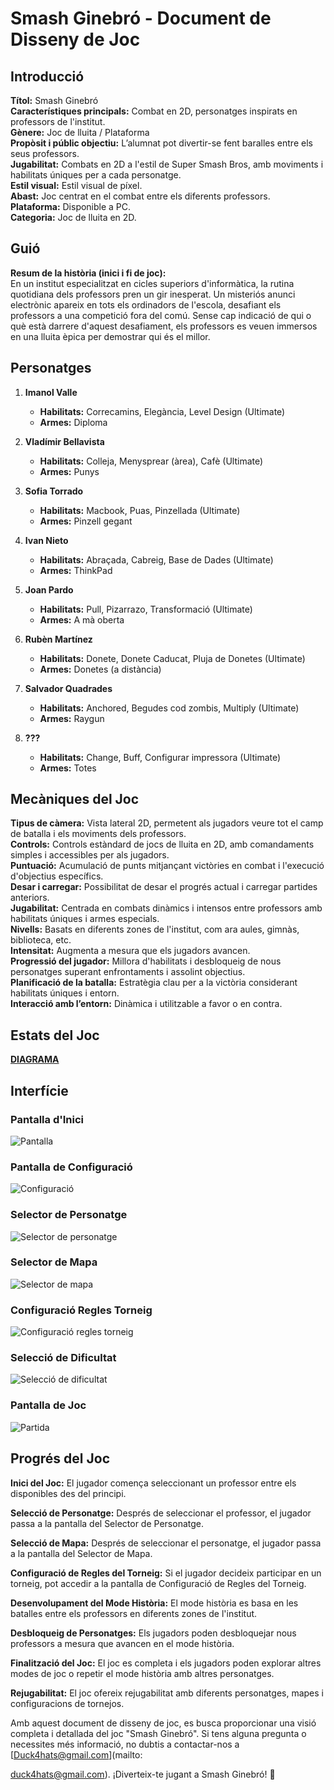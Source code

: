 # Smash Ginebró - Document de Disseny de Joc

## Introducció

**Títol:** Smash Ginebró  
**Característiques principals:** Combat en 2D, personatges inspirats en professors de l'institut.  
**Gènere:** Joc de lluita / Plataforma  
**Propòsit i públic objectiu:** L’alumnat pot divertir-se fent baralles entre els seus professors.  
**Jugabilitat:** Combats en 2D a l'estil de Super Smash Bros, amb moviments i habilitats úniques per a cada personatge.  
**Estil visual:** Estil visual de píxel.  
**Abast:** Joc centrat en el combat entre els diferents professors.  
**Plataforma:** Disponible a PC.  
**Categoria:** Joc de lluita en 2D.

## Guió

**Resum de la història (inici i fi de joc):**  
En un institut especialitzat en cicles superiors d'informàtica, la rutina quotidiana dels professors pren un gir inesperat. Un misteriós anunci electrònic apareix en tots els ordinadors de l'escola, desafiant els professors a una competició fora del comú. Sense cap indicació de qui o què està darrere d'aquest desafiament, els professors es veuen immersos en una lluita èpica per demostrar qui és el millor.

## Personatges

1. **Imanol Valle**
   - **Habilitats:** Correcamins, Elegància, Level Design (Ultimate)
   - **Armes:** Diploma

2. **Vladímir Bellavista**
   - **Habilitats:** Colleja, Menysprear (àrea), Cafè (Ultimate)
   - **Armes:** Punys

3. **Sofia Torrado**
   - **Habilitats:** Macbook, Puas, Pinzellada (Ultimate)
   - **Armes:** Pinzell gegant

4. **Ivan Nieto**
   - **Habilitats:** Abraçada, Cabreig, Base de Dades (Ultimate)
   - **Armes:** ThinkPad

5. **Joan Pardo**
   - **Habilitats:** Pull, Pizarrazo, Transformació (Ultimate)
   - **Armes:** A mà oberta

6. **Rubèn Martínez**
   - **Habilitats:** Donete, Donete Caducat, Pluja de Donetes (Ultimate)
   - **Armes:** Donetes (a distància)

7. **Salvador Quadrades**
   - **Habilitats:** Anchored, Begudes cod zombis, Multiply (Ultimate)
   - **Armes:** Raygun

8. **???**
   - **Habilitats:** Change, Buff, Configurar impressora (Ultimate)
   - **Armes:** Totes

## Mecàniques del Joc

**Tipus de càmera:** Vista lateral 2D, permetent als jugadors veure tot el camp de batalla i els moviments dels professors.  
**Controls:** Controls estàndard de jocs de lluita en 2D, amb comandaments simples i accessibles per als jugadors.  
**Puntuació:** Acumulació de punts mitjançant victòries en combat i l'execució d'objectius específics.  
**Desar i carregar:** Possibilitat de desar el progrés actual i carregar partides anteriors.  
**Jugabilitat:** Centrada en combats dinàmics i intensos entre professors amb habilitats úniques i armes especials.  
**Nivells:** Basats en diferents zones de l'institut, com ara aules, gimnàs, biblioteca, etc.  
**Intensitat:** Augmenta a mesura que els jugadors avancen.  
**Progressió del jugador:** Millora d'habilitats i desbloqueig de nous personatges superant enfrontaments i assolint objectius.  
**Planificació de la batalla:** Estratègia clau per a la victòria considerant habilitats úniques i entorn.  
**Interacció amb l’entorn:** Dinàmica i utilitzable a favor o en contra.

## Estats del Joc

**[DIAGRAMA](https://app.diagrams.net/)**

## Interfície

### Pantalla d'Inici
![Pantalla](IMATGE_URL)

### Pantalla de Configuració
![Configuració](IMATGE_URL)

### Selector de Personatge
![Selector de personatge](IMATGE_URL)

### Selector de Mapa
![Selector de mapa](IMATGE_URL)

### Configuració Regles Torneig
![Configuració regles torneig](IMATGE_URL)

### Selecció de Dificultat
![Selecció de dificultat](IMATGE_URL)

### Pantalla de Joc
![Partida](IMATGE_URL)

## Progrés del Joc

**Inici del Joc:**
El jugador comença seleccionant un professor entre els disponibles des del principi.

**Selecció de Personatge:**
Després de seleccionar el professor, el jugador passa a la pantalla del Selector de Personatge.

**Selecció de Mapa:**
Després de seleccionar el personatge, el jugador passa a la pantalla del Selector de Mapa.

**Configuració de Regles del Torneig:**
Si el jugador decideix participar en un torneig, pot accedir a la pantalla de Configuració de Regles del Torneig.

**Desenvolupament del Mode Història:**
El mode història es basa en les batalles entre els professors en diferents zones de l'institut.

**Desbloqueig de Personatges:**
Els jugadors poden desbloquejar nous professors a mesura que avancen en el mode història.

**Finalització del Joc:**
El joc es completa i els jugadors poden explorar altres modes de joc o repetir el mode història amb altres personatges.

**Rejugabilitat:**
El joc ofereix rejugabilitat amb diferents personatges, mapes i configuracions de tornejos.

Amb aquest document de disseny de joc, es busca proporcionar una visió completa i detallada del joc "Smash Ginebró". Si tens alguna pregunta o necessites més informació, no dubtis a contactar-nos a [Duck4hats@gmail.com](mailto:

duck4hats@gmail.com). ¡Diverteix-te jugant a Smash Ginebró! 🌟